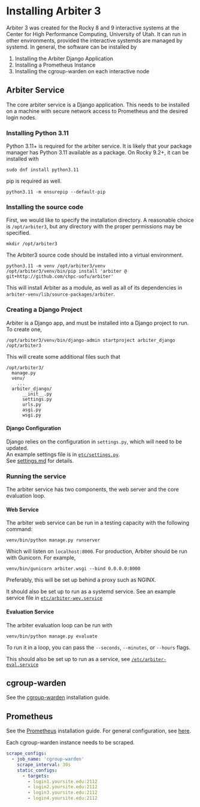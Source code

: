 # Installing Arbiter 3
Arbiter 3 was created for the Rocky 8 and 9 interactive systems at the Center for High Performance Computing, University of Utah. It can run in other environments, provided the interactive systemds are managed by systemd. In general, the software can be installed by

1. Installing the Arbiter Django Application
2. Installing a Prometheus Instance
3. Installing the cgroup-warden on each interactive node

## Arbiter Service
The core arbiter service is a Django application. This needs to be installed on a machine
with secure network access to Prometheus and the desired login nodes.

### Installing Python 3.11
Python 3.11+ is required for the arbiter service. It is likely that your package manager has Python 3.11 available as a package. On Rocky 9.2+, it can be installed with
```shell
sudo dnf install python3.11
```

pip is required as well.
```shell
python3.11 -m ensurepip --default-pip
```

### Installing the source code

First, we would like to specify the installation directory. A reasonable choice is `/opt/arbiter3`, but any directory with the proper permissions may be specified.
```shell
mkdir /opt/arbiter3
```

The Arbiter3 source code should be installed into a virtual environment.
```shell
python3.11 -m venv /opt/arbiter3/venv
/opt/arbiter3/venv/bin/pip install 'arbiter @ git+http://github.com/chpc-uofu/arbiter'
```

This will install Arbiter as a module, as well as all of its dependencies in `arbiter-venv/lib/source-packages/arbiter`.

### Creating a Django Project
Arbiter is a Django app, and must be installed into a Django project to run. To create one,
```shell
/opt/arbiter3/venv/bin/django-admin startproject arbiter_django /opt/arbiter3
```
This will create some additional files such that
```
/opt/arbiter3/
  manage.py
  venv/
    ...
  arbiter_django/
      __init__.py
      settings.py
      urls.py
      asgi.py
      wsgi.py
```

#### Django Configuration
Django relies on the configuration in `settings.py`, which will need to be updated.   
An example settings file is in [`etc/settings.py`](../etc/settings.py).  
See [settings.md](settings.md) for details.

### Running the service
The arbiter service has two components, the web server and the core evaluation loop.

#### Web Service
The arbiter web service can be run in a testing capacity with the following command:
```shell
venv/bin/python manage.py runserver 
```
Which will listen on `localhost:8000`. For production, Arbiter should be run with Gunicorn. For example,
```shell
venv/bin/gunicorn arbiter.wsgi --bind 0.0.0.0:8000 
```
Preferably, this will be set up behind a proxy such as NGINX. 

It should also be set up to run as a systemd service. See an example service file in [`etc/arbiter-wev.service`](../etc/arbiter-web.service)

#### Evaluation Service
The arbiter evaluation loop can be run with
```
venv/bin/python manage.py evaluate
```
To run it in a loop, you can pass the `--seconds`, `--minutes`, or `--hours` flags.

This should also be set up to run as a service, see [`/etc/arbiter-eval.service`](../etc/arbiter-eval.service)


## cgroup-warden
See the [cgroup-warden](https://github.com/chpc-uofu/cgroup-warden/blob/main/INSTALL.md)
installation guide.

## Prometheus
See the [Prometheus](https://prometheus.io/docs/prometheus/latest/installation/) installation guide. 
For general configuration, see [here](https://prometheus.io/docs/prometheus/latest/configuration/). 

Each cgroup-warden instance needs to be scraped. 
```yaml
scrape_configs:
  - job_name: 'cgroup-warden'
    scrape_interval: 30s
    static_configs:
      - targets:
        - login1.yoursite.edu:2112
        - login2.yoursite.edu:2112
        - login3.yoursite.edu:2112
        - login4.yoursite.edu:2112
```